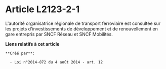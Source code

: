 # Article L2123-2-1

L'autorité organisatrice régionale de transport ferroviaire est consultée sur les projets d'investissements de développement
et de renouvellement en gare entrepris par SNCF Réseau et SNCF Mobilités.

**Liens relatifs à cet article**

	**Créé par**:

	  - Loi n°2014-872 du 4 août 2014 - art. 12

